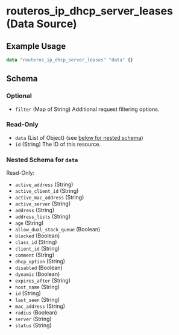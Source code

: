 # routeros_ip_dhcp_server_leases (Data Source)


## Example Usage
```terraform
data "routeros_ip_dhcp_server_leases" "data" {}
```

<!-- schema generated by tfplugindocs -->
## Schema

### Optional

- `filter` (Map of String) Additional request filtering options.

### Read-Only

- `data` (List of Object) (see [below for nested schema](#nestedatt--data))
- `id` (String) The ID of this resource.

<a id="nestedatt--data"></a>
### Nested Schema for `data`

Read-Only:

- `active_address` (String)
- `active_client_id` (String)
- `active_mac_address` (String)
- `active_server` (String)
- `address` (String)
- `address_lists` (String)
- `age` (String)
- `allow_dual_stack_queue` (Boolean)
- `blocked` (Boolean)
- `class_id` (String)
- `client_id` (String)
- `comment` (String)
- `dhcp_option` (String)
- `disabled` (Boolean)
- `dynamic` (Boolean)
- `expires_after` (String)
- `host_name` (String)
- `id` (String)
- `last_seen` (String)
- `mac_address` (String)
- `radius` (Boolean)
- `server` (String)
- `status` (String)


